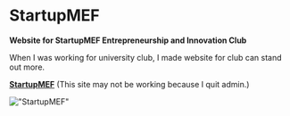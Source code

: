 # StartupMEF
**Website for StartupMEF Entrepreneurship and Innovation Club**

When I was working for university club, I made website for club can stand out more.

**[StartupMEF]("https://startupmef.club")** (This site may not be working because I quit admin.) 

!["StartupMEF"]([[https://github.com/Kaansismanoglu/StartupMEF/blob/cfd1af0498df1cf9e1a9ddce51797d9b471923ee/images/Screenshot%202023-01-31%20at%2011.35.31.png](https://cdn-images-1.medium.com/max/728/1*Xv-qw0c_n0jarMQWJMwY7A@2x.png)] "StartupMEF")


